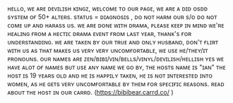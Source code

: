 ʜᴇʟʟᴏ, ᴡᴇ ᴀʀᴇ ᴅᴇᴠɪʟɪsʜ ᴋɪɴɢᴢ, ᴡᴇʟᴄᴏᴍᴇ ᴛᴏ ᴏᴜʀ ᴘᴀɢᴇ,
ᴡᴇ ᴀʀᴇ ᴀ ᴅɪᴅ ᴏsᴅᴅ sʏsᴛᴇᴍ ᴏғ 50+ ᴀʟᴛᴇʀs.
sᴛᴀᴛᴜs = ᴅɪᴀɢɴᴏsɪs ,  ᴅᴏ ɴᴏᴛ ʜᴀʀᴍ ᴏᴜʀ s/ᴏ ᴅᴏ ɴᴏᴛ ᴄᴏᴍᴇ ᴜᴘ ᴀɴᴅ ʜᴀʀᴀss ᴜs. ᴡᴇ ᴀʀᴇ ᴅᴏɴᴇ ᴡɪᴛʜ ᴅʀᴀᴍᴀ, ᴘʟᴇᴀsᴇ ᴋᴇᴇᴘ ɪɴ ᴍɪɴᴅ ᴡᴇ'ʀᴇ ʜᴇᴀʟɪɴɢ ғʀᴏᴍ ᴀ ʜᴇᴄᴛɪᴄ ᴅʀᴀᴍᴀ ᴇᴠᴇɴᴛ ғʀᴏᴍ ʟᴀsᴛ ʏᴇᴀʀ, ᴛʜᴀɴᴋ's ғᴏʀ ᴜɴᴅᴇʀsᴛᴀɴᴅɪɴɢ. ᴡᴇ ᴀʀᴇ ᴛᴀᴋᴇɴ ʙʏ ᴏᴜʀ ᴛʀᴜᴇ ᴀɴᴅ ᴏɴʟʏ ʜᴜsʙᴀɴᴅ, ᴅᴏɴ'ᴛ ғʟɪʀᴛ ᴡɪᴛʜ ᴜs ᴀs ᴛʜᴀᴛ ᴍᴀᴋᴇs ᴜs ᴠᴇʀʏ ᴠᴇʀʏ ᴜɴᴄᴏᴍғᴏʀᴛᴀʙʟᴇ, ᴡᴇ ᴜsᴇ 
ʜᴇ/ᴛʜᴇʏ/ɪᴛ ᴘʀᴏɴᴏᴜɴs.  ᴏᴜʀ ɴᴀᴍᴇs ᴀʀᴇ ᴢᴇɴ/ʙɪʙɪ/ᴠɪɴ/ʙᴇʟʟs/ᴠɪɴʏʟ/ᴅᴇᴠɪʟɪsʜ/ʜᴇʟʟɪsʜ
ʏᴇs ᴡᴇ ʜᴀᴠᴇ ᴀʟᴏᴛ ᴏғ ɴᴀᴍᴇs ʙᴜᴛ ᴜsᴇ ᴀɴʏ ɴᴀᴍᴇ ᴡᴇ ɢᴏ ʙʏ, ᴛʜᴇ ʜᴏsᴛs ɴᴀᴍᴇ ɪs "ɪᴀɴ"
ᴛʜᴇ ʜᴏsᴛ ɪs 19 ʏᴇᴀʀs ᴏʟᴅ ᴀɴᴅ ʜᴇ ɪs ʜᴀᴘᴘɪʟʏ ᴛᴀᴋᴇɴ, ʜᴇ ɪs ɴᴏᴛ ɪɴᴛᴇʀᴇsᴛᴇᴅ ɪɴᴛᴏ ᴡᴏᴍᴇɴ, ᴀs ʜᴇ ɢᴇᴛs ᴠᴇʀʏ ᴜɴᴄᴏᴍғᴏʀᴛᴀʙʟᴇ ʙʏ ᴛʜᴇᴍ ғᴏʀ sᴘᴇᴄɪғɪᴄ ʀᴇᴀsᴏɴs.
ʀᴇᴀᴅ ᴀʙᴏᴜᴛ ᴛʜᴇ ʜᴏsᴛ ɪɴ ᴏᴜʀ ᴄᴀʀʀᴅ.  (https://bibibear.carrd.co/  )



 
